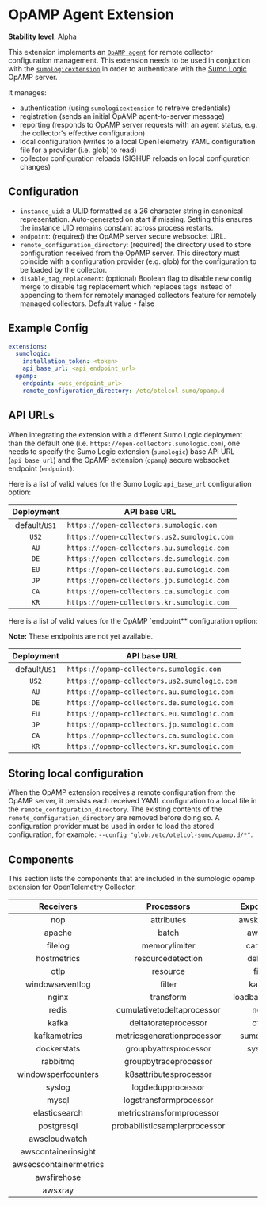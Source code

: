 # OpAMP Agent Extension

**Stability level**: Alpha

This extension implements an [`OpAMP agent`][opamp_spec] for remote collector
configuration management. This extension needs to be used in conjuction with the
[`sumologicextension`][sumologicextension] in order to authenticate with the
[Sumo Logic][sumologic] OpAMP server.

It manages:

- authentication (using `sumologicextension` to retreive credentials)
- registration (sends an initial OpAMP agent-to-server message)
- reporting (responds to OpAMP server requests with an agent status, e.g. the
  collector's effective configuration)
- local configuration (writes to a local OpenTelemetry YAML configuration file
  for a provider (i.e. glob) to read)
- collector configuration reloads (SIGHUP reloads on local configuration changes)

[opamp_spec]: https://github.com/open-telemetry/opamp-spec/blob/main/specification.md#opamp-open-agent-management-protocol
[sumologicextension]: https://github.com/open-telemetry/opentelemetry-collector-contrib/blob/v0.127.0/extension/sumologicextension
[sumologic]: https://www.sumologic.com/

## Configuration

- `instance_uid`: a ULID formatted as a 26 character string in canonical
  representation. Auto-generated on start if missing. Setting this ensures the
  instance UID remains constant across process restarts.
- `endpoint`: (required) the OpAMP server secure websocket URL.
- `remote_configuration_directory`: (required) the directory used to store
  configuration received from the OpAMP server. This directory must coincide
  with a configuration provider (e.g. glob) for the configuration to be loaded
  by the collector.
- `disable_tag_replacement`: (optional) Boolean flag to disable new config merge
to disable tag replacement which replaces tags instead of appending to them for remotely managed collectors
  feature for remotely managed collectors. Default value - false

## Example Config

```yaml
extensions:
  sumologic:
    installation_token: <token>
    api_base_url: <api_endpoint_url>
  opamp:
    endpoint: <wss_endpoint_url>
    remote_configuration_directory: /etc/otelcol-sumo/opamp.d
```

## API URLs

When integrating the extension with a different Sumo Logic deployment than the
default one (i.e. `https://open-collectors.sumologic.com`), one needs to specify
the Sumo Logic extension (`sumologic`) base API URL (`api_base_url`) and the
OpAMP extension (`opamp`) secure websocket endpoint (`endpoint`).

Here is a list of valid values for the Sumo Logic `api_base_url` configuration
option:

|  Deployment   | API base URL                                |
| :-----------: | ------------------------------------------- |
| default/`US1` | `https://open-collectors.sumologic.com`     |
|     `US2`     | `https://open-collectors.us2.sumologic.com` |
|     `AU`      | `https://open-collectors.au.sumologic.com`  |
|     `DE`      | `https://open-collectors.de.sumologic.com`  |
|     `EU`      | `https://open-collectors.eu.sumologic.com`  |
|     `JP`      | `https://open-collectors.jp.sumologic.com`  |
|     `CA`      | `https://open-collectors.ca.sumologic.com`  |
|     `KR`      | `https://open-collectors.kr.sumologic.com`  |

Here is a list of valid values for the OpAMP `endpoint** configuration option:

**Note:** These endpoints are not yet available.

|  Deployment   | API base URL                                 |
| :-----------: | -------------------------------------------- |
| default/`US1` | `https://opamp-collectors.sumologic.com`     |
|     `US2`     | `https://opamp-collectors.us2.sumologic.com` |
|     `AU`      | `https://opamp-collectors.au.sumologic.com`  |
|     `DE`      | `https://opamp-collectors.de.sumologic.com`  |
|     `EU`      | `https://opamp-collectors.eu.sumologic.com`  |
|     `JP`      | `https://opamp-collectors.jp.sumologic.com`  |
|     `CA`      | `https://opamp-collectors.ca.sumologic.com`  |
|     `KR`      | `https://opamp-collectors.kr.sumologic.com`  |

## Storing local configuration

When the OpAMP extension receives a remote configuration from the OpAMP server,
it persists each received YAML configuration to a local file in the
`remote_configuration_directory`. The existing contents of the
`remote_configuration_directory` are removed before doing so. A configuration
provider must be used in order to load the stored configuration, for example:
`--config "glob:/etc/otelcol-sumo/opamp.d/*"`.

## Components

This section lists the components that are included in the sumologic opamp extension for OpenTelemetry Collector.

|       Receivers        |          Processors           |   Exporters   | Extensions  | Connectors |
| :--------------------: | :---------------------------: | :-----------: | :---------: | :--------: |
|          nop           |          attributes           |  awskinesis   |  awsproxy   |            |
|         apache         |             batch             |     awss3     | filestorage |            |
|        filelog         |         memorylimiter         |    carbon     | healthcheck |            |
|      hostmetrics       |       resourcedetection       |     debug     |    opamp    |            |
|          otlp          |           resource            |     file      |    pprof    |            |
|    windowseventlog     |            filter             |     kafka     |  sumologic  |            |
|         nginx          |           transform           | loadbalancing |             |            |
|         redis          |  cumulativetodeltaprocessor   |      nop      |             |            |
|         kafka          |     deltatorateprocessor      |     otlp      |             |            |
|      kafkametrics      |  metricsgenerationprocessor   |   sumologic   |             |            |
|      dockerstats       |     groupbyattrsprocessor     |    syslog     |             |            |
|        rabbitmq        |     groupbytraceprocessor     |               |             |            |
|  windowsperfcounters   |    k8sattributesprocessor     |               |             |            |
|         syslog         |       logdedupprocessor       |               |             |            |
|         mysql          |    logstransformprocessor     |               |             |            |
|     elasticsearch      |   metricstransformprocessor   |               |             |            |
|       postgresql       | probabilisticsamplerprocessor |               |             |            |
|     awscloudwatch      |                               |               |             |            |
|  awscontainerinsight   |                               |               |             |            |
| awsecscontainermetrics |                               |               |             |            |
|      awsfirehose       |                               |               |             |            |
|        awsxray         |                               |               |             |            |
